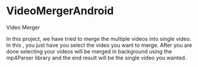 # VideoMergerAndroid

Video Merger

In this project, we have tried to merge the multiple videos into single video. In this , you just have you select the video you want to merge. After you are done selecting your videos will be merged in background using the mp4Parser library and the end result will be the single video you wanted.
